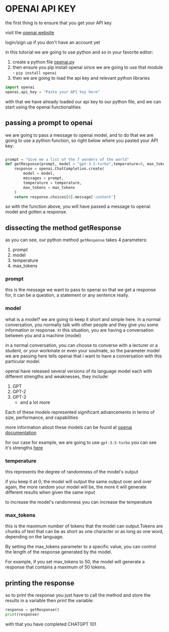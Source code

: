 # OPENAI API KEY

the first thing is to ensure that you get your API key

visit the [openai website](https://platform.openai.com/account/api-keys)

login/sign up if you don't have an account yet

in this tutorial we are going to use python and so in your favorite editor:

1. create a python file [openai.py](./openai.py)
2. then ensure you pip install openai since we are going to use that module - `pip install openai`
3. then we are going to load the api key and relevant python libraries

```python
import openai
openai.api_key = "Paste your API key here"
```

with that we have already loaded our api key to our python file, and we can start using the openai functionalities

## passing a prompt to openai

we are going to pass a message to openai model, and to do that we are going to use a python function, so right below where you pasted your API key:

```py

prompt = "Give me a list of the 7 wonders of the world"
def getResponse(prompt, model = "gpt-3.5-turbo",temperature=0, max_tokens=500):
    response = openai.ChatCompletion.create(
        model = model,
        messages = prompt,
        temperature = temperature,
        max_tokens = max_tokens
    )
    return response.choices[0].message['content']
```

so with the function above, you will have passed a message to openai model and gotten a response.

## dissecting the method getResponse

as you can see, our  python method `getResponse` takes 4 parameters:

1. prompt
2. model
3. temperature
4. max_tokens

### prompt

this is the message we want to pass to openai so that we get a response for, it can be a question, a statement or any sentence really.

### model

what is a model? we are going to keep it short and simple here. In a normal conversation, you normally talk with other people and they give you some information or response. in this situation, you are having a conversation between you and a machine (model)

in a normal conversation, you can choose to converse with a lecturer or a student, or your workmate or even your soulmate, so the parameter model we are passing here tells openai that i want to have a conversation with this particular model.

openai have released several versions of its language model each with different strengths and weaknesses, they include:

1. GPT
2. GPT-2
3. GPT-3
    - and a lot more

Each of these models represented significant advancements in terms of size, performance, and capabilities

more information about these models can be found at [openai documentation](https://platform.openai.com/docs/models)

for our case for example, we are going to use `gpt-3.5-turbo` you can see it's strengths [here](https://platform.openai.com/docs/models/gpt-3-5)

### temperature

this represents the degree of randomness of the model's output

if you keep it at 0, the model will output the same output over and over again, the more random your model will be, the more it will generate different results when given the same input

to increase the model's randomness you can increase the temperature

### max_tokens

this is the maximum number of tokens that the model can output.Tokens are chunks of text that can be as short as one character or as long as one word, depending on the language.

By setting the max_tokens parameter to a specific value, you can control the length of the response generated by the model.

For example, if you set max_tokens to 50, the model will generate a response that contains a maximum of 50 tokens.

## printing the response

so to print the response you just have to call the method and store the results in a variable then print the variable:

```python
response = getResponse()
print(response)
```

with that you have completed CHATGPT 101

